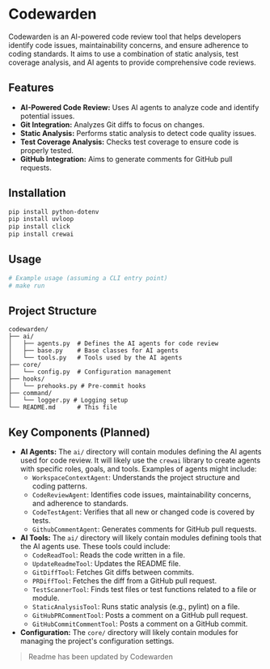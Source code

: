 # Codewarden

Codewarden is an AI-powered code review tool that helps developers identify code issues, maintainability concerns, and ensure adherence to coding standards. It aims to use a combination of static analysis, test coverage analysis, and AI agents to provide comprehensive code reviews.

## Features

*   **AI-Powered Code Review:** Uses AI agents to analyze code and identify potential issues.
*   **Git Integration:** Analyzes Git diffs to focus on changes.
*   **Static Analysis:** Performs static analysis to detect code quality issues.
*   **Test Coverage Analysis:** Checks test coverage to ensure code is properly tested.
*   **GitHub Integration:** Aims to generate comments for GitHub pull requests.

## Installation

```bash
pip install python-dotenv
pip install uvloop
pip install click
pip install crewai
```

## Usage

```bash
# Example usage (assuming a CLI entry point)
# make run
```

## Project Structure

```
codewarden/
├── ai/
│   ├── agents.py  # Defines the AI agents for code review
│   ├── base.py    # Base classes for AI agents
│   └── tools.py   # Tools used by the AI agents
├── core/
│   └── config.py  # Configuration management
├── hooks/
│   └── prehooks.py # Pre-commit hooks
├── command/
│   └── logger.py # Logging setup
└── README.md      # This file
```

## Key Components (Planned)

*   **AI Agents:** The `ai/` directory will contain modules defining the AI agents used for code review. It will likely use the `crewai` library to create agents with specific roles, goals, and tools. Examples of agents might include:
    *   `WorkspaceContextAgent`: Understands the project structure and coding patterns.
    *   `CodeReviewAgent`: Identifies code issues, maintainability concerns, and adherence to standards.
    *   `CodeTestAgent`: Verifies that all new or changed code is covered by tests.
    *   `GithubCommentAgent`: Generates comments for GitHub pull requests.
*   **AI Tools:** The `ai/` directory will likely contain modules defining tools that the AI agents use. These tools could include:
    *   `CodeReadTool`: Reads the code written in a file.
    *   `UpdateReadmeTool`: Updates the README file.
    *   `GitDiffTool`: Fetches Git diffs between commits.
    *   `PRDiffTool`: Fetches the diff from a GitHub pull request.
    *   `TestScannerTool`: Finds test files or test functions related to a file or module.
    *   `StaticAnalysisTool`: Runs static analysis (e.g., pylint) on a file.
    *   `GitHubPRCommentTool`: Posts a comment on a GitHub pull request.
    *   `GitHubCommitCommentTool`: Posts a comment on a GitHub commit.
*   **Configuration:** The `core/` directory will likely contain modules for managing the project's configuration settings.
> Readme has been updated by Codewarden